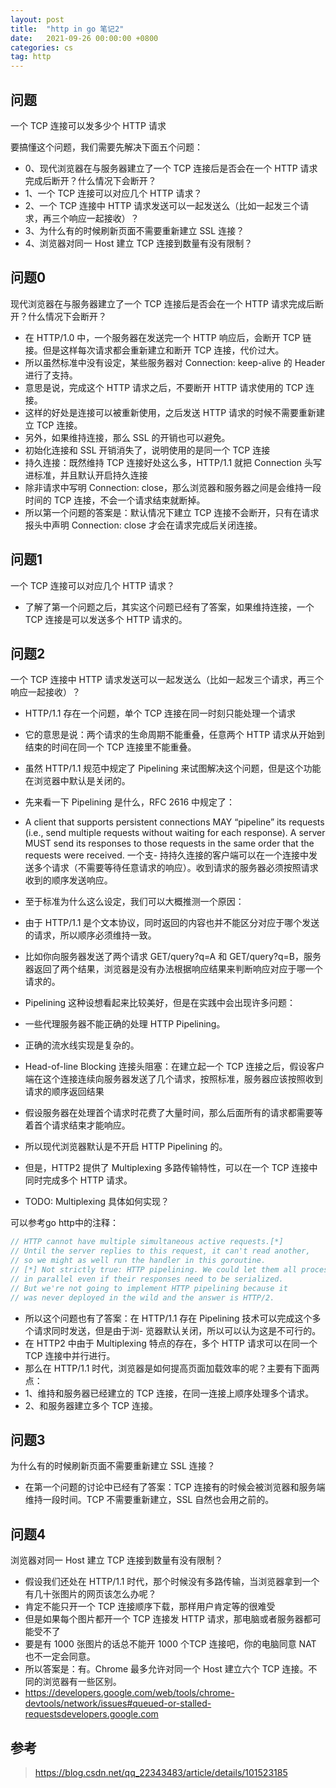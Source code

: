 ```yaml
---
layout: post
title:  "http in go 笔记2"
date:   2021-09-26 00:00:00 +0800
categories: cs
tag: http
---
```


## 问题

一个 TCP 连接可以发多少个 HTTP 请求

要搞懂这个问题，我们需要先解决下面五个问题：
- 0、现代浏览器在与服务器建立了一个 TCP 连接后是否会在一个 HTTP 请求完成后断开？什么情况下会断开？
- 1、一个 TCP 连接可以对应几个 HTTP 请求？
- 2、一个 TCP 连接中 HTTP 请求发送可以一起发送么（比如一起发三个请求，再三个响应一起接收）？
- 3、为什么有的时候刷新页面不需要重新建立 SSL 连接？
- 4、浏览器对同一 Host 建立 TCP 连接到数量有没有限制？


## 问题0

现代浏览器在与服务器建立了一个 TCP 连接后是否会在一个 HTTP 请求完成后断开？什么情况下会断开？

- 在 HTTP/1.0 中，一个服务器在发送完一个 HTTP 响应后，会断开 TCP 链接。但是这样每次请求都会重新建立和断开 TCP 连接，代价过大。
- 所以虽然标准中没有设定，某些服务器对 Connection: keep-alive 的 Header 进行了支持。
- 意思是说，完成这个 HTTP 请求之后，不要断开 HTTP 请求使用的 TCP 连接。
- 这样的好处是连接可以被重新使用，之后发送 HTTP 请求的时候不需要重新建立 TCP 连接。
- 另外，如果维持连接，那么 SSL 的开销也可以避免。
- 初始化连接和 SSL 开销消失了，说明使用的是同一个 TCP 连接
- 持久连接：既然维持 TCP 连接好处这么多，HTTP/1.1 就把 Connection 头写进标准，并且默认开启持久连接
- 除非请求中写明 Connection: close，那么浏览器和服务器之间是会维持一段时间的 TCP 连接，不会一个请求结束就断掉。
- 所以第一个问题的答案是：默认情况下建立 TCP 连接不会断开，只有在请求报头中声明 Connection: close 才会在请求完成后关闭连接。

## 问题1

一个 TCP 连接可以对应几个 HTTP 请求？

- 了解了第一个问题之后，其实这个问题已经有了答案，如果维持连接，一个 TCP 连接是可以发送多个 HTTP 请求的。

## 问题2

一个 TCP 连接中 HTTP 请求发送可以一起发送么（比如一起发三个请求，再三个响应一起接收）？

- HTTP/1.1 存在一个问题，单个 TCP 连接在同一时刻只能处理一个请求
- 它的意思是说：两个请求的生命周期不能重叠，任意两个 HTTP 请求从开始到结束的时间在同一个 TCP 连接里不能重叠。
- 虽然 HTTP/1.1 规范中规定了 Pipelining 来试图解决这个问题，但是这个功能在浏览器中默认是关闭的。
- 先来看一下 Pipelining 是什么，RFC 2616 中规定了：
- A client that supports persistent connections MAY “pipeline” its requests (i.e., send multiple requests without waiting for each response). A server MUST send its responses to those requests in the same order that the requests were received. 一个支- 持持久连接的客户端可以在一个连接中发送多个请求（不需要等待任意请求的响应）。收到请求的服务器必须按照请求收到的顺序发送响应。
- 至于标准为什么这么设定，我们可以大概推测一个原因：
- 由于 HTTP/1.1 是个文本协议，同时返回的内容也并不能区分对应于哪个发送的请求，所以顺序必须维持一致。
- 比如你向服务器发送了两个请求 GET/query?q=A 和 GET/query?q=B，服务器返回了两个结果，浏览器是没有办法根据响应结果来判断响应对应于哪一个请求的。
- Pipelining 这种设想看起来比较美好，但是在实践中会出现许多问题：
- 一些代理服务器不能正确的处理 HTTP Pipelining。
- 正确的流水线实现是复杂的。
- Head-of-line Blocking 连接头阻塞：在建立起一个 TCP 连接之后，假设客户端在这个连接连续向服务器发送了几个请求，按照标准，服务器应该按照收到请求的顺序返回结果
- 假设服务器在处理首个请求时花费了大量时间，那么后面所有的请求都需要等着首个请求结束才能响应。
- 所以现代浏览器默认是不开启 HTTP Pipelining 的。
- 但是，HTTP2 提供了 Multiplexing 多路传输特性，可以在一个 TCP 连接中同时完成多个 HTTP 请求。

- TODO: Multiplexing 具体如何实现？

可以参考go http中的注释：
```go
// HTTP cannot have multiple simultaneous active requests.[*]
// Until the server replies to this request, it can't read another,
// so we might as well run the handler in this goroutine.
// [*] Not strictly true: HTTP pipelining. We could let them all process
// in parallel even if their responses need to be serialized.
// But we're not going to implement HTTP pipelining because it
// was never deployed in the wild and the answer is HTTP/2.
```

- 所以这个问题也有了答案：在 HTTP/1.1 存在 Pipelining 技术可以完成这个多个请求同时发送，但是由于浏- 览器默认关闭，所以可以认为这是不可行的。
- 在 HTTP2 中由于 Multiplexing 特点的存在，多个 HTTP 请求可以在同一个 TCP 连接中并行进行。
- 那么在 HTTP/1.1 时代，浏览器是如何提高页面加载效率的呢？主要有下面两点：
- 1、维持和服务器已经建立的 TCP 连接，在同一连接上顺序处理多个请求。
- 2、和服务器建立多个 TCP 连接。

## 问题3

为什么有的时候刷新页面不需要重新建立 SSL 连接？

- 在第一个问题的讨论中已经有了答案：TCP 连接有的时候会被浏览器和服务端维持一段时间。TCP 不需要重新建立，SSL 自然也会用之前的。

## 问题4

浏览器对同一 Host 建立 TCP 连接到数量有没有限制？

- 假设我们还处在 HTTP/1.1 时代，那个时候没有多路传输，当浏览器拿到一个有几十张图片的网页该怎么办呢？
- 肯定不能只开一个 TCP 连接顺序下载，那样用户肯定等的很难受
- 但是如果每个图片都开一个 TCP 连接发 HTTP 请求，那电脑或者服务器都可能受不了
- 要是有 1000 张图片的话总不能开 1000 个TCP 连接吧，你的电脑同意 NAT 也不一定会同意。
- 所以答案是：有。Chrome 最多允许对同一个 Host 建立六个 TCP 连接。不同的浏览器有一些区别。
- https://developers.google.com/web/tools/chrome-devtools/network/issues#queued-or-stalled-requestsdevelopers.google.com

## 参考

> https://blog.csdn.net/qq_22343483/article/details/101523185